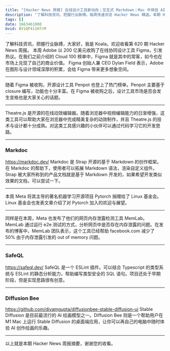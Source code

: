 ```yaml
---
title: "[Hacker News 周报] 在线设计工具新动向；交互式 Markdown；Mac 中体验 AI 作画"
description: "了解科技资讯、把握行业脉搏。每周快速浏览 Hacker News 精选。本期 Hacker Newsletter 地址：https://mailchi.mp/hackernewsletter/620"
tags: []
date: 1663461000
bvid: BV1QP411H7rM
---
```

了解科技资讯，把握行业脉搏，大家好，我是 Koala。欢迎收看第 620 期 Hacker News 周报。
本周 Adobe 以 200 亿美元收购了在线协同设计工具 Figma，引发热议。在我们之前介绍的 Cloud 100 榜单中，Figma 就是其中的常客，如今也在市场上兑现了自己的商业价值。
Figma 创始人兼 CEO Dylan Field 表示，Adobe 在图形与设计领域深厚的积累，会给 Figma 带来更多想象空间。

---

随着 Figma 被收购，开源设计工具 Penpot 也登上了热门榜单。Penpot 主要基于 closure 编写，功能也十分丰富。在 Figma 被收购之后，设计工具市场是否会发生变格也是大家关心的话题。

---

Theatre.js 是开源的在线动效编辑器。随着浏览器中视频编辑能力的日渐增强，这类工具可以帮助大家在浏览器中完成精美复杂的动效制作，并且 Theatre.js 的技术与设计都十分成熟。对这类工具感兴趣的小伙伴可以通过代码学习它的开发思路。

---

### Markdoc
https://markdoc.dev/
Markdoc 是 Strap 开源的基于 Markdown 的创作框架。在 Markdoc 的帮助下，使用者可以拓展 Markdown 语法，渲染自定义组件。Strap 被大家所称到的产品文档就是基于 Markdown 开发的，如果希望开发类似效果的文档，可以尝试一下。

---

本周 Meta 将其主导的著名机器学习开源项目 Pytorch 捐赠给了 Linux 基金会。Linux 基金会也发表文章介绍了对 Pytorch 加入的欢迎与展望。

---

同样是在本周，Meta 也发布了他们的网页内存泄露检测工具 MemLab。MemLab 通过运行 e2e 测试的方式，分析网页中是否存在内存泄露的问题。在发布的博客中，MemLab 团队表示，这个工具已经帮助 facebook.com 减少了 50% 由于内存泄露引发的 out of memory 问题。

---

### SafeQL
https://safeql.dev/
SafeQL 是一个 ESLint 插件。可以结合 Typescript 的类型系统与 ESLint 的静态分析能力，帮助编写类型安全的 SQL 语句。项目还处于早期阶段，但是实现思路很有创意。

---

### Diffusion Bee
https://github.com/divamgupta/diffusionbee-stable-diffusion-ui
Stable Diffusion 是目前最流行的 AI 绘画模型之一。Diffusion Bee 则是一个帮助用户在 M1 Mac 上运行 Stable Diffusion 的桌面端应用，让你可以再自己的电脑中随时体验 AI 创作绘画的乐趣。

---

以上就是本期 Hacker News 周报摘要，谢谢您的收看。

